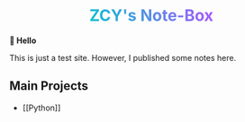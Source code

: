 <center><h1><span style="-webkit-background-clip: text;-webkit-text-fill-color: transparent;color:#7aa2f7;background-color:#7aa2f7;background-image: linear-gradient(62deg, #07c4d1 0%, #ad55ff 100%)"> ZCY's Note-Box </span></h1></center>

**👋 Hello**

This is just a test site. However, I published some notes here.

## Main Projects

* [[Python]]

